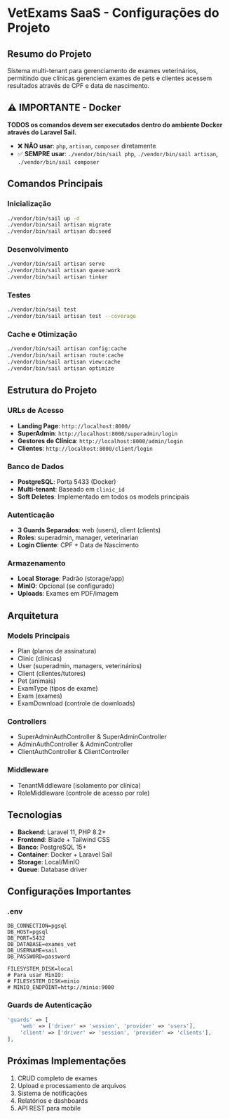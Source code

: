 # VetExams SaaS - Configurações do Projeto

## Resumo do Projeto
Sistema multi-tenant para gerenciamento de exames veterinários, permitindo que clínicas gerenciem exames de pets e clientes acessem resultados através de CPF e data de nascimento.

## ⚠️ IMPORTANTE - Docker
**TODOS os comandos devem ser executados dentro do ambiente Docker através do Laravel Sail.**
- ❌ **NÃO usar**: `php`, `artisan`, `composer` diretamente
- ✅ **SEMPRE usar**: `./vendor/bin/sail php`, `./vendor/bin/sail artisan`, `./vendor/bin/sail composer`

## Comandos Principais

### Inicialização
```bash
./vendor/bin/sail up -d
./vendor/bin/sail artisan migrate
./vendor/bin/sail artisan db:seed
```

### Desenvolvimento
```bash
./vendor/bin/sail artisan serve
./vendor/bin/sail artisan queue:work
./vendor/bin/sail artisan tinker
```

### Testes
```bash
./vendor/bin/sail test
./vendor/bin/sail artisan test --coverage
```

### Cache e Otimização
```bash
./vendor/bin/sail artisan config:cache
./vendor/bin/sail artisan route:cache
./vendor/bin/sail artisan view:cache
./vendor/bin/sail artisan optimize
```

## Estrutura do Projeto

### URLs de Acesso
- **Landing Page**: `http://localhost:8000/`
- **SuperAdmin**: `http://localhost:8000/superadmin/login`
- **Gestores de Clínica**: `http://localhost:8000/admin/login`
- **Clientes**: `http://localhost:8000/client/login`

### Banco de Dados
- **PostgreSQL**: Porta 5433 (Docker)
- **Multi-tenant**: Baseado em `clinic_id`
- **Soft Deletes**: Implementado em todos os models principais

### Autenticação
- **3 Guards Separados**: web (users), client (clients)
- **Roles**: superadmin, manager, veterinarian
- **Login Cliente**: CPF + Data de Nascimento

### Armazenamento
- **Local Storage**: Padrão (storage/app)
- **MinIO**: Opcional (se configurado)
- **Uploads**: Exames em PDF/imagem

## Arquitetura

### Models Principais
- Plan (planos de assinatura)
- Clinic (clínicas)  
- User (superadmin, managers, veterinários)
- Client (clientes/tutores)
- Pet (animais)
- ExamType (tipos de exame)
- Exam (exames)
- ExamDownload (controle de downloads)

### Controllers
- SuperAdminAuthController & SuperAdminController
- AdminAuthController & AdminController  
- ClientAuthController & ClientController

### Middleware
- TenantMiddleware (isolamento por clínica)
- RoleMiddleware (controle de acesso por role)

## Tecnologias

- **Backend**: Laravel 11, PHP 8.2+
- **Frontend**: Blade + Tailwind CSS
- **Banco**: PostgreSQL 15+
- **Container**: Docker + Laravel Sail
- **Storage**: Local/MinIO
- **Queue**: Database driver

## Configurações Importantes

### .env
```
DB_CONNECTION=pgsql
DB_HOST=pgsql
DB_PORT=5432
DB_DATABASE=exames_vet
DB_USERNAME=sail  
DB_PASSWORD=password

FILESYSTEM_DISK=local
# Para usar MinIO:
# FILESYSTEM_DISK=minio
# MINIO_ENDPOINT=http://minio:9000
```

### Guards de Autenticação
```php
'guards' => [
    'web' => ['driver' => 'session', 'provider' => 'users'],
    'client' => ['driver' => 'session', 'provider' => 'clients'],
],
```

## Próximas Implementações
1. CRUD completo de exames
2. Upload e processamento de arquivos
3. Sistema de notificações
4. Relatórios e dashboards
5. API REST para mobile